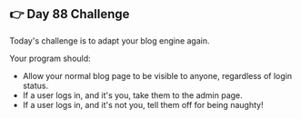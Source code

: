 ## 👉 Day 88 Challenge
Today's challenge is to adapt your blog engine again.

Your program should:

- Allow your normal blog page to be visible to anyone, regardless of login status.
- If a user logs in, and it's you, take them to the admin page.
- If a user logs in, and it's not you, tell them off for being naughty!
